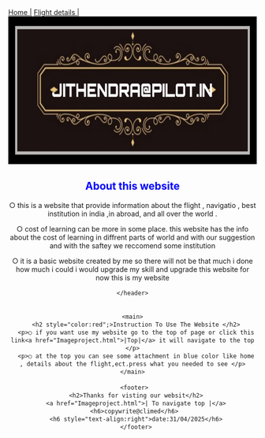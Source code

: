 <!DOCTYPE html>
<html>
  <head>
  </head>
  <body style="background-color:light grey";>
    <nav>
      <a href="Imageproject.html">Home |</a>
      <a href="flight.html">Flight details |</a>
    </nav>
    <img src="Picsart_25-04-12_23-14-31-032.jpg" alt="title" width="1250px" height="300px">
    <header>
      <h2 style="color:blue";>About this website</h2>
      <p>○ this is a website that provide information about the flight , navigatio , best institution in india ,in abroad, and all over the world .</p>
      <p>○ cost of learning can be more in some place. this website has the info about the cost of learning in diffrent parts of world and with our suggestion and with the saftey we reccomend some institution</p>
      <p>○ it is a basic website created by me so there will not be that much i done how much i could i would upgrade my skill and upgrade this website for now this is my website </p>
      
    </header>
    
    
    <main>
      <h2 style="color:red";>Instruction To Use The Website </h2>
      <p>○ if you want use my website go to the top of page or click this link<a href="Imageproject.html">|Top|</a> it will navigate to the top </p>
      <p>○ at the top you can see some attachment in blue color like home , details about the flight,ect.press what you needed to see </p>
    </main>
     
     <footer>
      <h2>Thanks for visting our websit</h2>
      <a href="Imageproject.html">| To navigate top |</a>
      <h6>copywrite@climed</h6> 
      <h6 style="text-align:right">date:31/04/2025</h6>
      </footer>
  </body>
</html>
